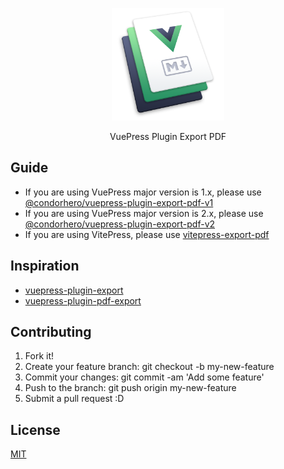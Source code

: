 <p align="center">
  <a href="https://vuepress.vuejs.org/" target="_blank">
    <img width="180" src="https://raw.githubusercontent.com/vuejs/vuepress/master/packages/docs/docs/.vuepress/public/hero.png" alt="logo">
  </a>
</p>

<p align="center">
  VuePress Plugin Export PDF
</p>

## Guide

- If you are using VuePress major version is 1.x, please use [@condorhero/vuepress-plugin-export-pdf-v1](https://github.com/condorheroblog/vuepress-plugin-export-pdf/blob/main/packages/vuepress-plugin-export-pdf-v1/README.md)
- If you are using VuePress major version is 2.x, please use [@condorhero/vuepress-plugin-export-pdf-v2](https://github.com/condorheroblog/vuepress-plugin-export-pdf/blob/main/packages/vuepress-plugin-export-pdf-v2/README.md)
- If you are using VitePress, please use [vitepress-export-pdf](https://github.com/condorheroblog/vitepress-export-pdf)

## Inspiration

- [vuepress-plugin-export](https://github.com/ulivz/vuepress-plugin-export)
- [vuepress-plugin-pdf-export](https://github.com/SnowdogApps/vuepress-plugin-pdf-export)

## Contributing

1. Fork it!
2. Create your feature branch: git checkout -b my-new-feature
3. Commit your changes: git commit -am 'Add some feature'
4. Push to the branch: git push origin my-new-feature
5. Submit a pull request :D

## License

[MIT](https://github.com/condorheroblog/vuepress-plugin-export-pdf/blob/main/LICENSE)
